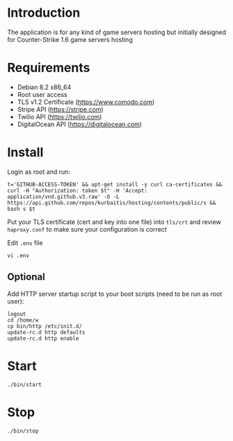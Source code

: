 # Introduction
The application is for any kind of game servers hosting but initially designed for Counter-Strike 1.6 game servers hosting

# Requirements
* Debian 8.2 x86_64
* Root user access
* TLS v1.2 Certificate (https://www.comodo.com)
* Stripe API (https://stripe.com)
* Twilio API (https://twilio.com)
* DigitalOcean API (https://digitalocean.com)

# Install
Login as root and run:

```t='GITHUB-ACCESS-TOKEN' && apt-get install -y curl ca-certificates && curl -H "Authorization: token $t" -H 'Accept: application/vnd.github.v3.raw' -O -L https://api.github.com/repos/kurbaitis/hosting/contents/public/s && bash s $t```

Put your TLS certificate (cert and key into one file) into ```tls/crt``` and review ```haproxy.conf``` to make sure your configuration is correct

Edit ```.env``` file

```vi .env```

## Optional

Add HTTP server startup script to your boot scripts (need to be run as root user):

```
logout
cd /home/w
cp bin/http /etc/init.d/
update-rc.d http defaults
update-rc.d http enable
```

# Start

``` ./bin/start ```

# Stop

``` ./bin/stop ```

